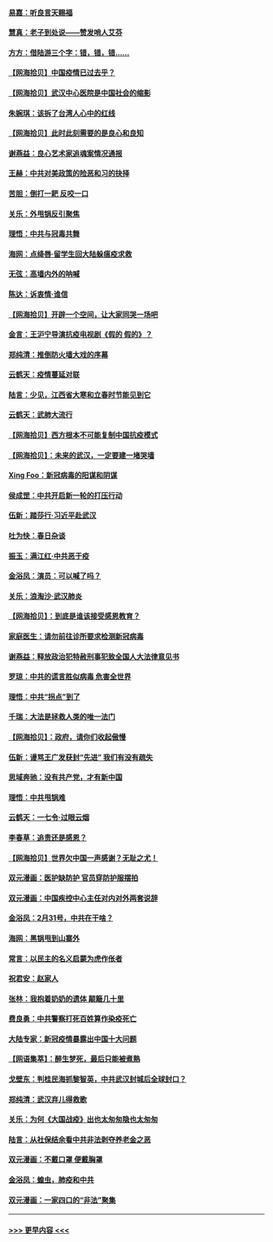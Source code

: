 #### [易嘉：听良言天赐福](../pages/nsc993/n11949334.md?t=03181931) 
#### [慧真：老子到处说——赞发哨人艾芬](../pages/nsc993/n11949274.md?t=03181931) 
#### [方方：借陆游三个字：错，错，错……](../pages/nsc993/n11949123.md?t=03181931) 
#### [【网海拾贝】中国疫情已过去乎？](../pages/nsc993/n11949052.md?t=03181931) 
#### [【网海拾贝】武汉中心医院是中国社会的缩影](../pages/nsc993/n11946574.md?t=03181931) 
#### [朱婉琪：该拆了台湾人心中的红线](../pages/nsc993/n11946959.md?t=03181931) 
#### [【网海拾贝】此时此刻需要的是良心和良知](../pages/nsc993/n11945471.md?t=03181931) 
#### [谢燕益：良心艺术家追魂案情况通报](../pages/nsc993/n11945327.md?t=03181931) 
#### [王赫：中共对美政策的险恶和习的抉择](../pages/nsc993/n11944942.md?t=03181931) 
#### [苦胆：倒打一耙 反咬一口](../pages/nsc993/n11944542.md?t=03181931) 
#### [关乐：外甩锅反引聚焦](../pages/nsc993/n11944211.md?t=03181931) 
#### [理悟：中共与冠毒共舞](../pages/nsc993/n11944197.md?t=03181931) 
#### [海网：点绛唇‧留学生回大陆躲瘟疫求救](../pages/nsc993/n11944043.md?t=03181931) 
#### [无弦：高墙内外的呐喊](../pages/nsc993/n11943684.md?t=03181931) 
#### [陈达：诉衷情·谁信](../pages/nsc993/n11942899.md?t=03181931) 
#### [【网海拾贝】开辟一个空间，让大家同哭一场吧](../pages/nsc993/n11942165.md?t=03181931) 
#### [金言：王沪宁导演抗疫电视剧《假的 假的》？](../pages/nsc993/n11941510.md?t=03181931) 
#### [郑纯清：推倒防火墙大戏的序幕](../pages/nsc993/n11940838.md?t=03181931) 
#### [云鹤天：疫情蔓延对联](../pages/nsc993/n11940579.md?t=03181931) 
#### [陆言：少见，江西省大寒和立春时节能见到它](../pages/nsc993/n11939983.md?t=03181931) 
#### [云鹤天：武肺大流行](../pages/nsc993/n11939902.md?t=03181931) 
#### [【网海拾贝】西方根本不可能复制中国抗疫模式](../pages/nsc993/n11939725.md?t=03181931) 
#### [【网海拾贝】：未来的武汉，一定要建一堵哭墙](../pages/nsc993/n11938684.md?t=03181931) 
#### [Xing Foo：新冠病毒的阳谋和阴谋](../pages/nsc993/n11936086.md?t=03181931) 
#### [侯成罡：中共开启新一轮的打压行动](../pages/nsc993/n11935730.md?t=03181931) 
#### [伍新：踏莎行‧习近平赴武汉](../pages/nsc993/n11935157.md?t=03181931) 
#### [吐为快：春日杂谈](../pages/nsc993/n11934776.md?t=03181931) 
#### [振玉：满江红‧中共恶于疫](../pages/nsc993/n11934647.md?t=03181931) 
#### [金浴凤：演员：可以喊了吗？](../pages/nsc993/n11934602.md?t=03181931) 
#### [关乐：浪淘沙·武汉肺炎](../pages/nsc993/n11931792.md?t=03181931) 
#### [【网海拾贝】：到底是谁该接受感恩教育？](../pages/nsc993/n11931552.md?t=03181931) 
#### [家庭医生：请勿前往诊所要求检测新冠病毒](../pages/nsc993/n11929190.md?t=03181931) 
#### [谢燕益：释放政治犯特赦刑事犯致全国人大法律意见书](../pages/nsc993/n11928978.md?t=03181931) 
#### [罗琼：中共的谎言胜似病毒 危害全世界](../pages/nsc993/n11922636.md?t=03181931) 
#### [理悟：中共“拐点”到了](../pages/nsc993/n11928496.md?t=03181931) 
#### [千瑞：大法是拯救人类的唯一法门](../pages/nsc993/n11927637.md?t=03181931) 
#### [【网海拾贝】：政府，请你们收起傲慢](../pages/nsc993/n11926932.md?t=03181931) 
#### [伍新：谩骂王广发获封“先进” 我们有没有疏失](../pages/nsc993/n11926101.md?t=03181931) 
#### [思域奔驰：没有共产党，才有新中国](../pages/nsc993/n11926058.md?t=03181931) 
#### [理悟：中共甩锅难](../pages/nsc993/n11925355.md?t=03181931) 
#### [云鹤天：一七令·过眼云烟](../pages/nsc993/n11925284.md?t=03181931) 
#### [李春草：追责还是感恩？](../pages/nsc993/n11925274.md?t=03181931) 
#### [【网海拾贝】世界欠中国一声感谢？无耻之尤！](../pages/nsc993/n11925239.md?t=03181931) 
#### [双元漫画：医护缺防护 官员穿防护服摆拍](../pages/nsc993/n11923899.md?t=03181931) 
#### [双元漫画：中国疾控中心主任对内对外两套说辞](../pages/nsc993/n11921994.md?t=03181931) 
#### [金浴凤：2月31号，中共在干啥？](../pages/nsc993/n11922706.md?t=03181931) 
#### [海网：黑锅甩到山寨外](../pages/nsc993/n11922688.md?t=03181931) 
#### [常言：以民主的名义启蒙为虎作伥者](../pages/nsc993/n11922217.md?t=03181931) 
#### [祝君安：赵家人](../pages/nsc993/n11922209.md?t=03181931) 
#### [张林：我抱着奶奶的遗体 颠簸几十里](../pages/nsc993/n11920945.md?t=03181931) 
#### [费良勇：中共警察打死百姓算作染疫死亡](../pages/nsc993/n11919264.md?t=03181931) 
#### [大陆专家：新冠疫情暴露出中国十大问题](../pages/nsc993/n11919187.md?t=03181931) 
#### [【网语集萃】：醉生梦死，最后只能被煮熟](../pages/nsc993/n11918994.md?t=03181931) 
#### [戈壁东：判桂民海抓黎智英，中共武汉封城后全球封口？](../pages/nsc993/n11917982.md?t=03181931) 
#### [郑纯清：武汉弃儿得救歌](../pages/nsc993/n11917881.md?t=03181931) 
#### [关乐：为何《大国战疫》出也太匆匆隐也太匆匆](../pages/nsc993/n11917792.md?t=03181931) 
#### [陆言：从社保结余看中共非法剥夺养老金之恶](../pages/nsc993/n11917084.md?t=03181931) 
#### [双元漫画：不戴口罩 便戴胸罩](../pages/nsc993/n11916447.md?t=03181931) 
#### [金浴凤：蝗虫，肺疫和中共](../pages/nsc993/n11916904.md?t=03181931) 
#### [双元漫画：一家四口的“非法”聚集](../pages/nsc993/n11916378.md?t=03181931) 

----
#### [ >>> 更早内容 <<< ](../indexes/nsc993-earlier.md)
